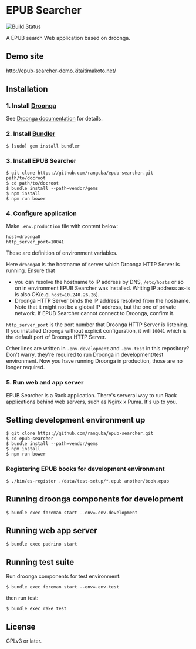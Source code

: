 EPUB Searcher
=============

[![Build Status](https://travis-ci.org/ranguba/epub-searcher.svg?branch=master)](https://travis-ci.org/ranguba/epub-searcher)

A EPUB search Web application based on droonga.

Demo site
---------

http://epub-searcher-demo.kitaitimakoto.net/

Installation
------------

### 1. Install [Droonga][] ###

See [Droonga documentation][] for details.

### 2. Install [Bundler][] ###

    $ [sudo] gem install bundler

### 3. Install EPUB Searcher ###

    $ git clone https://github.com/ranguba/epub-searcher.git path/to/docroot
    $ cd path/to/docroot
    $ bundle install --path=vendor/gems
    $ npm install
    $ npm run bower

### 4. Configure application ###

Make `.env.production` file with content below:

    host=droonga0
    http_server_port=10041

These are definition of environment variables.

Here `droonga0` is the hostname of server which Droonga HTTP Server is running. Ensure that

* you can resolve the hostname to IP address by DNS, `/etc/hosts` or so on in environment EPUB Searcher was installed. Writing IP address as-is is also OK(e.g. `host=10.240.26.26`).
* Droonga HTTP Server binds the IP address resolved from the hostname. Note that it might not be a global IP address, but the one of private network. If EPUB Searcher cannot connect to Droonga, confirm it.

`http_server_port` is the port number that Droonga HTTP Server is listening. If you installed Droonga without explicit configuration, it will `10041` which is the default port of Droonga HTTP Server.

Other lines are written in `.env.development` and `.env.test` in this repository? Don't warry, they're required to run Droonga in development/test environment. Now you have running Droonga in production, those are no longer required.

### 5. Run web and app server ###

EPUB Searcher is a Rack application. There's serveral way to run Rack applications behind web servers, such as Nginx x Puma. It's up to you.

[Droonga]: http://droonga.org/
[Droonga documentation]: http://droonga.org/install/
[Bundler]: http://bundler.io/

Setting development environment up
----------------------------------

    $ git clone https://github.com/ranguba/epub-searcher.git
    $ cd epub-searcher
    $ bundle install --path=vendor/gems
    $ npm install
    $ npm run bower

### Registering EPUB books for development environment ###

    $ ./bin/es-register ./data/test-setup/*.epub another/book.epub

Running droonga components for development
------------------------------------------

    $ bundle exec foreman start --env=.env.development

Running web app server
----------------------

    $ bundle exec padrino start

Running test suite
------------------

Run droonga components for test environment:

    $ bundle exec foreman start --env=.env.test

then run test:

    $ bundle exec rake test

License
-------

GPLv3 or later.
